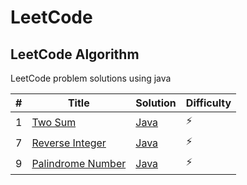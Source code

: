 # LeetCode

## LeetCode Algorithm

LeetCode problem solutions using java

| # | Title                                                                 | Solution                                                    | Difficulty |
|---|-----------------------------------------------------------------------|-------------------------------------------------------------|------------|
| 1 | [Two Sum](https://leetcode.com/problems/two-sum/)                     | [Java](./Algorithms/TwoSum/TwoSum.java)                     | :zap:      |
| 7 | [Reverse Integer](https://leetcode.com/problems/reverse-integer/)     | [Java](./Algorithms/ReverseInteger/ReverseInteger.java)     | :zap:      |
| 9 | [Palindrome Number](https://leetcode.com/problems/palindrome-number/) | [Java](./Algorithms/PalindromeNumber/PalindromeNumber.java) | :zap:      |
